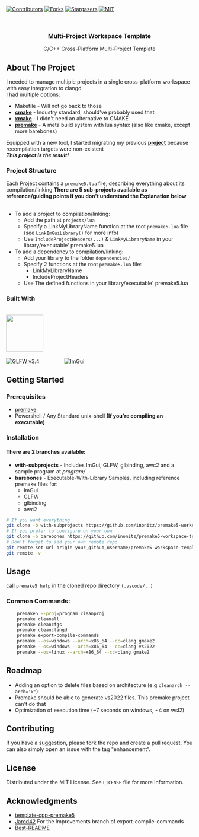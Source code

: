 [![Contributors][contributors-shield]][contributors-url]
[![Forks][forks-shield]][forks-url]
[![Stargazers][stars-shield]][stars-url]
[![MIT][license-shield]][license-url]



<!-- PROJECT LOGO -->
<br />
<div align="center">
<h3 align="center">Multi-Project Workspace Template</h3>

  <p align="center">
    C/C++ Cross-Platform Multi-Project Template
    <br />
  </p>
</div>


<!-- ABOUT THE PROJECT -->
## About The Project
I needed to manage multiple projects in a single cross-platform-workspace with easy integration to clangd  
I had multiple options:
* Makefile - Will not go back to those
* **[cmake](https://cmake.org/)**           - Industry standard, should've probably used that
* **[xmake](https://github.com/xmake-io)**  - I didn't need an alternative to CMAKE
* **[premake](https://premake.github.io/)** - A meta build system with lua syntax (also like xmake, except more barebones)

Equipped with a new tool, I started migrating my previous **[project](https://github.com/inonitz/makefile-library-template)** because recompilation targets were non-existent
<br>
    ***This project is the result!***
</br>
### Project Structure
Each Project contains a ```premake5.lua``` file, describing everything about its compilation/linking
**There are 5 sub-projects available as reference/guiding points if you don't understand the Explanation below**
<br>
<br>
* To add a project to compilation/linking:
    * Add the path at ```projects/lua```
    * Specify a LinkMyLibraryName function at the root ```premake5.lua``` file (see ```LinkImGuiLibrary()``` for more info)
    * Use ```IncludeProjectHeaders(...)``` & ```LinkMyLibraryName``` in your library/executable' premake5.lua 
* To add a dependency to compilation/linking:
    * Add your library to the folder ```dependencies/```
    * Specify 2 functions at the root ```premake5.lua``` file:
        * LinkMyLibraryName
        * IncludeProjectHeaders
    * Use The defined functions in your library/executable' premake5.lua 


### Built With
<br> [<img height="100px" src="https://raw.githubusercontent.com/cginternals/glbinding/master/glbinding-logo.svg?sanitize=true">][glbinding-url] </br>
<br> 
  [![GLFW v3.4][GLFW.js]][GLFW-url]&nbsp;&nbsp;&nbsp;&nbsp;&nbsp;&nbsp;&nbsp;&nbsp;&nbsp;&nbsp;&nbsp;&nbsp;&nbsp;&nbsp;&nbsp;&nbsp;
  [![ImGui][ImGui.js]][ImGui-url] 
</br>

<!-- GETTING STARTED -->
## Getting Started

### Prerequisites
* [premake](https://premake.github.io/docs/) 
* Powershell / Any Standard unix-shell **(If you're compiling an executable)**


### Installation
#### There are 2 branches available:
* **with-subprojects** - Includes ImGui, GLFW, glbinding, awc2 and a sample program at *program/*
* **barebones** - Executable-With-Library Samples, including reference premake files for: 
    * ImGui
    * GLFW
    * glbinding
    * awc2
```sh
# If you want everything
git clone -b with-subprojects https://github.com/inonitz/premake5-workspace-template.git
# If you prefer to configure on your own
git clone -b barebones https://github.com/inonitz/premake5-workspace-template.git
# Don't forget to add your own remote repo
git remote set-url origin your_github_username/premake5-workspace-template
git remote -v
```

<!-- USAGE EXAMPLES -->
## Usage

call ```premake5 help``` in the cloned repo directory ```(.vscode/..)```

### Common Commands:
```sh
    premake5 --proj=program cleanproj 
    premake cleanall 
    premake cleancfgs
    premake cleanclangd
    premake export-compile-commands
    premake --os=windows --arch=x86_64 --cc=clang gmake2
    premake --os=windows --arch=x86_64 --cc=clang vs2022
    premake --os=linux --arch=x86_64 --cc=clang gmake2
```



<!-- ROADMAP -->
## Roadmap
- Adding an option to delete files based on architecture (e.g ```cleanarch --arch='x'```)
- Premake should be able to generate vs2022 files. This premake project can't do that
- Optimization of execution time (~7 seconds on windows, ~4 on wsl2)


<!-- CONTRIBUTING -->
## Contributing
If you have a suggestion, please fork the repo and create a pull request. You can also simply open an issue with the tag "enhancement".  


<!-- LICENSE -->
## License
Distributed under the MIT License. See `LICENSE` file for more information.


<!-- ACKNOWLEDGMENTS -->
## Acknowledgments
* [template-cpp-premake5](https://github.com/Kumodatsu/template-cpp-premake5/blob/master/premake5.lua)
* [Jarod42](https://github.com/Jarod42/premake-export-compile-commands/tree/Improvements) For the Improvements branch of export-compile-commands
* [Best-README](https://github.com/othneildrew/Best-README-Template)


<!-- MARKDOWN LINKS & IMAGES -->
<!-- https://www.markdownguide.org/basic-syntax/#reference-style-links -->
[contributors-shield]: https://img.shields.io/github/contributors/inonitz/premake5-workspace-template?style=for-the-badge&color=blue
[contributors-url]: https://github.com/inonitz/premake5-workspace-template/graphs/contributors
[forks-shield]: https://img.shields.io/github/forks/inonitz/premake5-workspace-template?style=for-the-badge&color=blue
[forks-url]: https://github.com/inonitz/premake5-workspace-template/network/members
[stars-shield]: https://img.shields.io/github/stars/inonitz/premake5-workspace-template?style=for-the-badge&color=blue
[stars-url]: https://github.com/inonitz/premake5-workspace-template/stargazers
[issues-shield]: https://img.shields.io/github/issues/inonitz/premake5-workspace-template.svg?style=for-the-badge
[issues-url]: https://github.com/inonitz/premake5-workspace-template/issues
[license-shield]: https://img.shields.io/github/license/inonitz/premake5-workspace-template?style=for-the-badge
[license-url]: https://github.com/inonitz/premake5-workspace-template/blob/master/LICENSE
[linkedin-shield]: https://img.shields.io/badge/-LinkedIn-black.svg?style=for-the-badge&logo=linkedin&colorB=555
[linkedin-url]: https://linkedin.com/in/linkedin_username
[product-screenshot]: images/screenshot.png
[Next.js]: https://img.shields.io/badge/next.js-000000?style=for-the-badge&logo=nextdotjs&logoColor=white

[ImGui-url]: https://github.com/ocornut/imgui
[ImGui.js]: https://avatars.githubusercontent.com/u/8225057?v=4&size=150
[glbinding-url]: https://github.com/cginternals/glbinding/releases/tag/v3.3.0
[glbinding.js]: https://raw.githubusercontent.com/cginternals/glbinding/master/glbinding-logo.svg?sanitize=true
[GLFW-url]: https://github.com/glfw/glfw/releases/tag/3.4
[GLFW.js]: https://avatars.githubusercontent.com/u/3905364?s=200&v=4&size=150

